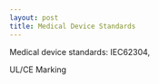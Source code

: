 ```yaml
---
layout: post
title: Medical Device Standards
---
```


Medical device standards: IEC62304,

UL/CE Marking

